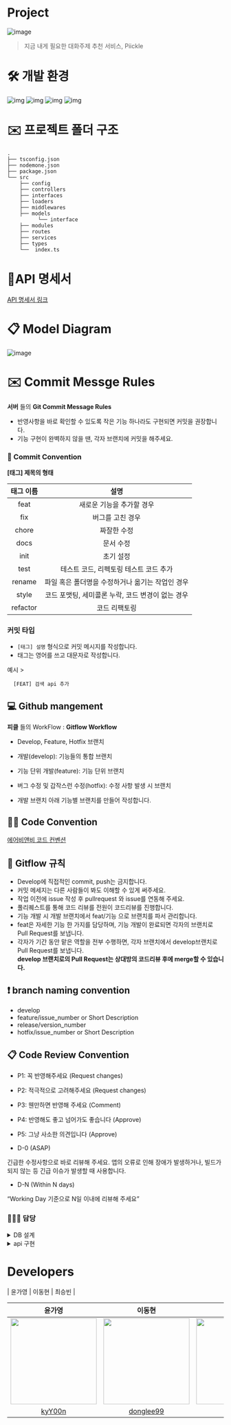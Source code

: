 # Project

![image](https://user-images.githubusercontent.com/55686088/178482754-fba0633f-6f86-4e9e-b4f3-6094ed9f980c.png)

> 지금 내게 필요한 대화주제 추천 서비스, Piickle

# 🛠 개발 환경

![img](https://img.shields.io/badge/typescript-4.6.3-blue)
![img](https://img.shields.io/badge/ts--node-10.7.0-green)
![img](https://img.shields.io/badge/Mongoose-5.13.2-yellowgreen)
![img](https://img.shields.io/badge/Express-v4.18.1-green)

# ✉️ 프로젝트 폴더 구조

```
.
├── tsconfig.json
├── nodemone.json
├── package.json
└── src
    ├── config
    ├── controllers
    ├── interfaces
    ├── loaders
    ├── middlewares
    ├── models
          └── interface
    ├── modules
    ├── routes
    ├── services
    ├── types
    └──  index.ts
```

# 📧API 명세서

[API 명세서 링크](https://joyous-ghost-8c7.notion.site/API-a2efdef81ae34b9c98bcf0d96cd5dd4f)

# 📋 Model Diagram

![image](https://user-images.githubusercontent.com/80771842/178112388-8ce96330-cae2-4169-b6de-7e66e4dac70f.png)

# ✉️ Commit Messge Rules

**서버** 들의 **Git Commit Message Rules**

- 반영사항을 바로 확인할 수 있도록 작은 기능 하나라도 구현되면 커밋을 권장합니다.
- 기능 구현이 완벽하지 않을 땐, 각자 브랜치에 커밋을 해주세요.

### 📌 Commit Convention

**[태그] 제목의 형태**

| 태그 이름 |                       설명                        |
| :-------: | :-----------------------------------------------: |
|   feat    |             새로운 기능을 추가할 경우             |
|    fix    |                 버그를 고친 경우                  |
|   chore   |                    짜잘한 수정                    |
|   docs    |                     문서 수정                     |
|   init    |                     초기 설정                     |
|   test    |      테스트 코드, 리펙토링 테스트 코드 추가       |
|  rename   | 파일 혹은 폴더명을 수정하거나 옮기는 작업인 경우  |
|   style   | 코드 포맷팅, 세미콜론 누락, 코드 변경이 없는 경우 |
| refactor  |                   코드 리팩토링                   |

### **커밋 타입**

- `[태그] 설명` 형식으로 커밋 메시지를 작성합니다.
- 태그는 영어를 쓰고 대문자로 작성합니다.

예시 >

```
  [FEAT] 검색 api 추가
```

## **💻 Github mangement**

**피클** 들의 WorkFlow : **Gitflow Workflow**

- Develop, Feature, Hotfix 브랜치

- 개발(develop): 기능들의 통합 브랜치

- 기능 단위 개발(feature): 기능 단위 브랜치

- 버그 수정 및 갑작스런 수정(hotfix): 수정 사항 발생 시 브랜치

- 개발 브랜치 아래 기능별 브랜치를 만들어 작성합니다.

## ✍🏻 Code Convention

[에어비앤비 코드 컨벤션](https://github.com/airbnb/javascript)

## 📍 Gitflow 규칙

- Develop에 직접적인 commit, push는 금지합니다.
- 커밋 메세지는 다른 사람들이 봐도 이해할 수 있게 써주세요.
- 작업 이전에 issue 작성 후 pullrequest 와 issue를 연동해 주세요.
- 풀리퀘스트를 통해 코드 리뷰를 전원이 코드리뷰를 진행합니다.
- 기능 개발 시 개발 브랜치에서 feat/기능 으로 브랜치를 파서 관리합니다.
- feat은 자세한 기능 한 가지를 담당하며, 기능 개발이 완료되면 각자의 브랜치로 Pull Request를 보냅니다.
- 각자가 기간 동안 맡은 역할을 전부 수행하면, 각자 브랜치에서 develop브랜치로 Pull Request를 보냅니다.  
  **develop 브랜치로의 Pull Request는 상대방의 코드리뷰 후에 merge할 수 있습니다.**

## ❗️ branch naming convention

- develop
- feature/issue_number or Short Description
- release/version_number
- hotfix/issue_number or Short Description

## 📋 Code Review Convention

- P1: 꼭 반영해주세요 (Request changes)
- P2: 적극적으로 고려해주세요 (Request changes)
- P3: 웬만하면 반영해 주세요 (Comment)
- P4: 반영해도 좋고 넘어가도 좋습니다 (Approve)
- P5: 그냥 사소한 의견입니다 (Approve)

- D-0 (ASAP)

긴급한 수정사항으로 바로 리뷰해 주세요. 앱의 오류로 인해 장애가 발생하거나, 빌드가 되지 않는 등 긴급 이슈가 발생할 때 사용합니다.

- D-N (Within N days)

“Working Day 기준으로 N일 이내에 리뷰해 주세요”

### 🙋🏻‍♀️ 담당

<details>
<summary>DB 설계</summary>
<div markdown="1">  
 
| 기능명 | 담당자 | 완료 여부 |
| :-----: | :---: | :---: |
| USER | 승빈 | ✅ |
| BALLOT | 가영 | ✅ |
| BOOKMARK | 동현 | ✅ |
| CARD | 승빈 | ✅ |
 
</div>
</details>

<details>
<summary>api 구현</summary>
<div markdown="1">

|               기능명               | Method | 담당자 | 완료 여부 |
| :--------------------------------: | :----: | :----: | :-------: |
| 간편 대화주제 카테고리 리스트 조회 |  GET   | `승빈` |    ✅     |
|  카테고리별 대화 주제 리스트 조회  |  GET   | `승빈` |    ✅     |
|     대화주제 추천 리스트 조회      |  GET   | `승빈` |    ✅     |
|               로그인               |  POST  | `동현` |    ✅    |
|            북마크 생성             |  POST  | `승빈` |  ✅   |
|            북마크 삭제             | DELETE | `승빈` |  ✅   |
|          유저 프로필 조회          |  GET   | `동현` |    ✅     |
|           투표 현황 조회           |  GET   | `동현` |  ✅   |
|          프로필 사진 수정          | PATCH  | `동현` |    ✅     |
|              투표하기              |  POST  | `가영` |    ✅     |
|       투표 주제 리스트 조회        |  GET   | `가영` |  ✅   |
|         북마크 리스트 조회         |  GET   | `동현` |  ✅   |
|            닉네임 수정             | PATCH  | `동현` |    ✅     |
|     Monthly 베스트 5 피클 조회     |  GET   | `가영` |  ✅   |
|              회원가입              |  POST  | `가영` |    ✅     |
|          비밀번호 재설정           | PATCH  | `가영` |  release   |
|          인증메일 보내기           |  POST  | `가영` |  release   |
|           인증 번호 확인           | PATCH  | `가영` |  release   |
|        공지사항 리스트 조회        |  GET   | `승빈` |  release   |
|         공지사항 상세 조회         |  GET   | `승빈` |  release   |

</div>
</details>

# Developers

| 윤가영 | 이동현 | 최승빈 |

|                                                                      윤가영                                                                      |                                                                        이동현                                                                        |                                                                      최승빈                                                                       |
| :----------------------------------------------------------------------------------------------------------------------------------------------: | :--------------------------------------------------------------------------------------------------------------------------------------------------: | :-----------------------------------------------------------------------------------------------------------------------------------------------: |
| <img src="https://user-images.githubusercontent.com/55686088/178484267-c6e315d1-e65c-4136-b387-8d198922b488.jpg" width="200px" height="200px" /> | <img src ="https://user-images.githubusercontent.com/55686088/178481391-5945e354-0549-43e8-b3de-cafafae76ae5.jpeg" width = "200px" height="200px" /> | <img src="https://user-images.githubusercontent.com/55686088/178481805-fc9f3aee-46d0-4bbf-bf4f-7b962a051ab7.jpeg" width="200px" height="200px" /> |
|                                                       [kyY00n](https://github.com/kyY00n)                                                        |                                                      [donglee99](https://github.com/donglee99)                                                       |                                                       [csb9427](https://github.com/csb9427)                                                       |

